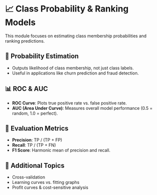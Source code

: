 
# 📈 Class Probability & Ranking Models

This module focuses on estimating class membership probabilities and ranking predictions.

## 🎯 Probability Estimation
- Outputs likelihood of class membership, not just class labels.
- Useful in applications like churn prediction and fraud detection.

## 📊 ROC & AUC
- **ROC Curve**: Plots true positive rate vs. false positive rate.
- **AUC (Area Under Curve)**: Measures overall model performance (0.5 = random, 1.0 = perfect).

## 🧪 Evaluation Metrics
- **Precision**: TP / (TP + FP)
- **Recall**: TP / (TP + FN)
- **F1 Score**: Harmonic mean of precision and recall.

## 📌 Additional Topics
- Cross-validation
- Learning curves vs. fitting graphs
- Profit curves & cost-sensitive analysis

